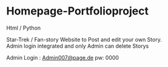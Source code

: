 # Homepage-Portfolioproject
Html / Python

Star-Trek / Fan-story Website to Post and edit your own Story.  
Admin login integrated and only Admin can delete Storys

Admin Login : Admin007@page.de   pw: 0000
